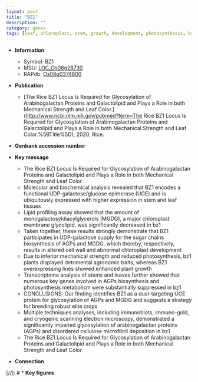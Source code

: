 ```yaml
---
layout: post
title: "BZ1"
description: ""
category: genes
tags: [leaf, chloroplast, stem, growth, development, photosynthesis, breeding, plant growth, cellulose, cell wall, chloroplast development, sugar, leaf color, glycosylation]
---
```


* **Information**  
    + Symbol: BZ1  
    + MSU: [LOC_Os08g28730](http://rice.plantbiology.msu.edu/cgi-bin/ORF_infopage.cgi?orf=LOC_Os08g28730)  
    + RAPdb: [Os08g0374800](http://rapdb.dna.affrc.go.jp/viewer/gbrowse_details/irgsp1?name=Os08g0374800)  

* **Publication**  
    + [The Rice BZ1 Locus Is Required for Glycosylation of Arabinogalactan Proteins and  Galactolipid and Plays a Role in both Mechanical Strength and Leaf Color.](http://www.ncbi.nlm.nih.gov/pubmed?term=The Rice BZ1 Locus Is Required for Glycosylation of Arabinogalactan Proteins and  Galactolipid and Plays a Role in both Mechanical Strength and Leaf Color.%5BTitle%5D), 2020, Rice.

* **Genbank accession number**  

* **Key message**  
    + The Rice BZ1 Locus Is Required for Glycosylation of Arabinogalactan Proteins and  Galactolipid and Plays a Role in both Mechanical Strength and Leaf Color.
    + Molecular and biochemical analysis revealed that BZ1 encodes a functional UDP-galactose/glucose epimerase (UGE) and is ubiquitously expressed with higher expression in stem and leaf tissues
    + Lipid profiling assay showed that the amount of monogalactosyldiacylglycerols (MGDG), a major chloroplast membrane glycolipid, was significantly decreased in bz1
    + Taken together, these results strongly demonstrate that BZ1 participates in UDP-galactose supply for the sugar chains biosynthesis of AGPs and MGDG, which thereby, respectively, results in altered cell wall and abnormal chloroplast development
    + Due to inferior mechanical strength and reduced photosynthesis, bz1 plants displayed detrimental agronomic traits, whereas BZ1 overexpressing lines showed enhanced plant growth
    + Transcriptome analysis of stems and leaves further showed that numerous key genes involved in AGPs biosynthesis and photosynthesis metabolism were substantially suppressed in bz1
    + CONCLUSIONS: Our finding identifies BZ1 as a dual-targeting UGE protein for glycosylation of AGPs and MGDG and suggests a strategy for breeding robust elite  crops
    + Multiple techniques analyses, including immunoblots, immuno-gold, and cryogenic scanning electron microscopy, demonstrated a significantly impaired glycosylation of arabinogalactan proteins (AGPs) and disordered cellulose microfibril deposition in bz1
    + The Rice BZ1 Locus Is Required for Glycosylation of Arabinogalactan Proteins and Galactolipid and Plays a Role in both Mechanical Strength and Leaf Color

* **Connection**  

[//]: # * **Key figures**  


